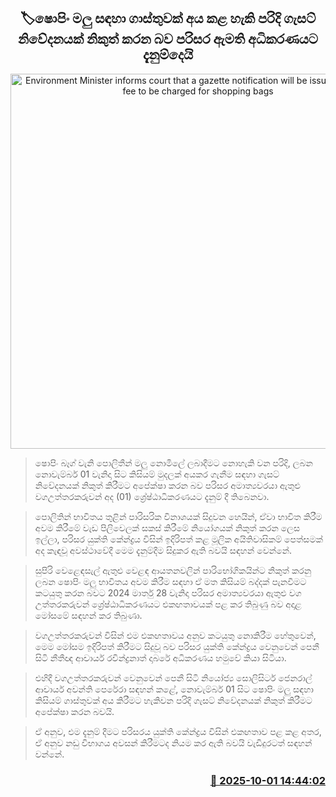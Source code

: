 <p align='center'><b><h2 align='center' title='Environment Minister informs court that a gazette notification will be issued allowing a fee to be charged for shopping bags'>🏷ෂොපිං මලු සඳහා ගාස්තුවක් අය කළ හැකි පරිදි ගැසට් නිවේදනයක් නිකුත් කරන බව පරිසර ඇමති අධිකරණයට දැනුම්දෙයි</h2></b></p>
<p align='center'><img src='https://helakuru.sgp1.cdn.digitaloceanspaces.com/esana/images/lib/grocery-bag.jpg' width='600' alt='Environment Minister informs court that a gazette notification will be issued allowing a fee to be charged for shopping bags'></p>

> ෂොපිං බෑග් වැනි පොලිතීන් මලු නොමිලේ ලබාදීමට නොහැකි වන පරිදි, ලබන නොවැම්බර් 01 වැනිදා සිට කිසියම් මුදලක් අයකර ගැනීම සඳහා ගැසට් නිවේදනයක් නිකුත් කිරීමට අපේක්ෂා කරන බව පරිසර අමාත්‍යවරයා ඇතුළු වගඋත්තරකරුවන් අද (01) ශ්‍රේෂ්ඨාධිකරණයට දැනුම් දී තිබෙනවා.

> පොලිතින් භාවිතය තුළින් පාරිසරික විනාශයක් සිදුවන හෙයින්, ඒවා භාවිත කිරීම අවම කිරීමේ වැඩ පිලිවෙලක් සකස් කිරීමේ නියෝගයක් නිකුත් කරන ලෙස ඉල්ලා, පරිසර යුක්ති කේන්ද්‍රය විසින් ඉදිරිපත් කළ මූලික අයිතිවාසිකම් පෙත්සමක් අද කැඳවූ අවස්ථාවේදී මෙම දැනුම්දීම සිදුකර ඇති බවයි සඳහන් වෙන්නේ.

> සුපිරි වෙළෙඳසැල් ඇතුළු වෙළඳ ආයතනවලින් පාරිභෝගිකයින්ට නිකුත් කරනු ලබන ෂොපිං මලු භාවිතය අවම කිරීම සඳහා ඒ මත කිසියම් බද්දක් පැනවීමට කටයුතු කරන බවට 2024 මාර්තු 28 වැනිදා පරිසර අමාත්‍යවරයා ඇතුළු වග උත්තරකරුවන් ශ්‍රේෂ්ඨාධිකරණයට එකඟතාවයක් පළ කර තිබුණු බව අදාළ මෝසමේ සඳහන් කර තිබුණා.

> වගඋත්තරකරුවන් විසින් එම එකඟතාවය අනුව කටයුතු නොකිරීම හේතුවෙන්, මෙම මෝසම ඉදිරිපත් කිරීමට සිදුවූ බව පරිසර යුක්ති කේන්ද්‍රය වෙනුවෙන් පෙනී සිටි නීතීඥ ආචාර්ය රවින්ද්‍රනාත් දාබරේ අධිකරණය හමුවේ කියා සිටියා.

> එහිදී වගඋත්තරකරුවන් වෙනුවෙන් පෙනී සිටි නියෝජ්‍ය සොලිසිටර් ජෙනරාල් ආචාර්ය අවන්ති පෙරේරා සඳහන් කළේ, නොවැම්බර් 01 සිට ෂොපිං මලු සඳහා කිසියම් ගාස්තුවක් අය කිරීමට හැකිවන පරිදි ගැසට් නිවේදනයක් නිකුත් කිරීමට අපේක්ෂා කරන බවයි.

> ඒ අනුව, එම දැනුම් දීමට පරිසරය යුක්ති කේන්ද්‍රය විසින් එකඟතාව පළ කළ අතර, ඒ අනුව නඩු විභාගය අවසන් කිරීමටද නියම කර ඇති බවයි වැඩිදුරටත් සඳහන් වන්නේ.



<h3 align='right'><a href='https://www.helakuru.lk/esana/p/114147/'>📅 2025-10-01 14:44:02</a></h3>
